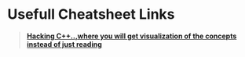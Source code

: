 # Usefull Cheatsheet Links

> **[Hacking C++..,where you will get visualization of the concepts instead of just reading](https://hackingcpp.com/cpp/cheat_sheets.html#hfold0a)**
